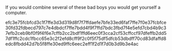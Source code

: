 If you would combine several of these bad boys you would get yourself a computer.

efc3e75fcbfcd3c1f7ffe3d3d319d8f7f7ffdaefe7bfe33ed6faf7ffe7f0e37fcbfce30fd32fdbecd797c7e4dbdcf7ffe7bdd4f9f7ffd7bdc3fbd7f4e5efd7cbd4b9c37efb2ceb9bf0f9f4f6e7cffb2cc2bdf1ffd6eec0f3cca2cf53cffccf97dfeffb2dd57df1ffc2cdc1fbcc65e3c2f2efd8cff9f2c0f5f75df5dfcb53dbdff70cd83dfaffd8edc8fbdd42d7b5f8ffe30ed9ffc6eec2eff1f2d1f7d0b3d9b3e4ac
